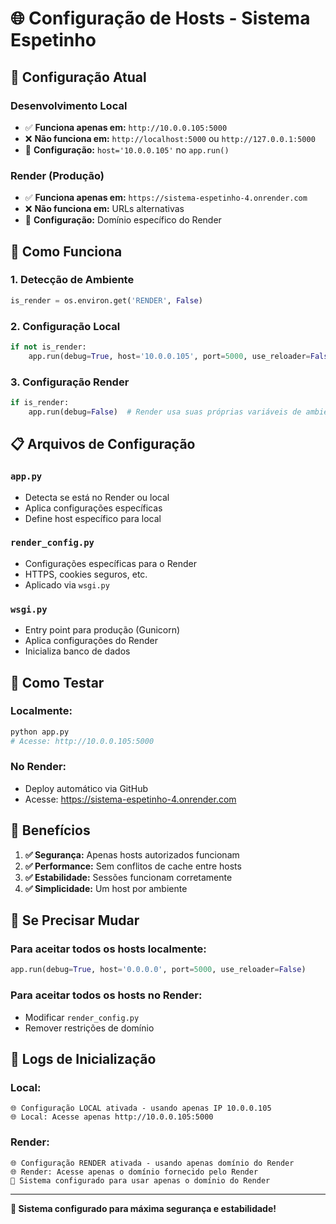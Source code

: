 # 🌐 Configuração de Hosts - Sistema Espetinho

## 🎯 **Configuração Atual**

### **Desenvolvimento Local**
- ✅ **Funciona apenas em:** `http://10.0.0.105:5000`
- ❌ **Não funciona em:** `http://localhost:5000` ou `http://127.0.0.1:5000`
- 🔧 **Configuração:** `host='10.0.0.105'` no `app.run()`

### **Render (Produção)**
- ✅ **Funciona apenas em:** `https://sistema-espetinho-4.onrender.com`
- ❌ **Não funciona em:** URLs alternativas
- 🔧 **Configuração:** Domínio específico do Render

## 🚀 **Como Funciona**

### **1. Detecção de Ambiente**
```python
is_render = os.environ.get('RENDER', False)
```

### **2. Configuração Local**
```python
if not is_render:
    app.run(debug=True, host='10.0.0.105', port=5000, use_reloader=False)
```

### **3. Configuração Render**
```python
if is_render:
    app.run(debug=False)  # Render usa suas próprias variáveis de ambiente
```

## 📋 **Arquivos de Configuração**

### **`app.py`**
- Detecta se está no Render ou local
- Aplica configurações específicas
- Define host específico para local

### **`render_config.py`**
- Configurações específicas para o Render
- HTTPS, cookies seguros, etc.
- Aplicado via `wsgi.py`

### **`wsgi.py`**
- Entry point para produção (Gunicorn)
- Aplica configurações do Render
- Inicializa banco de dados

## 🔧 **Como Testar**

### **Localmente:**
```bash
python app.py
# Acesse: http://10.0.0.105:5000
```

### **No Render:**
- Deploy automático via GitHub
- Acesse: https://sistema-espetinho-4.onrender.com

## 🎯 **Benefícios**

1. **✅ Segurança:** Apenas hosts autorizados funcionam
2. **✅ Performance:** Sem conflitos de cache entre hosts
3. **✅ Estabilidade:** Sessões funcionam corretamente
4. **✅ Simplicidade:** Um host por ambiente

## 🚨 **Se Precisar Mudar**

### **Para aceitar todos os hosts localmente:**
```python
app.run(debug=True, host='0.0.0.0', port=5000, use_reloader=False)
```

### **Para aceitar todos os hosts no Render:**
- Modificar `render_config.py`
- Remover restrições de domínio

## 📝 **Logs de Inicialização**

### **Local:**
```
🌐 Configuração LOCAL ativada - usando apenas IP 10.0.0.105
🌐 Local: Acesse apenas http://10.0.0.105:5000
```

### **Render:**
```
🌐 Configuração RENDER ativada - usando apenas domínio do Render
🌐 Render: Acesse apenas o domínio fornecido pelo Render
🎯 Sistema configurado para usar apenas o domínio do Render
```

---

**🎉 Sistema configurado para máxima segurança e estabilidade!** 